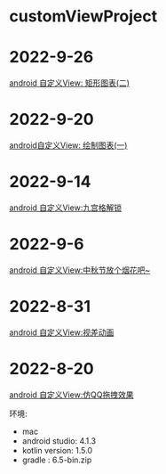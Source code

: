 # customViewProject

# 2022-9-26
[android 自定义View: 矩形图表(二)](https://juejin.cn/post/7147601889104756772/)

# 2022-9-20
[android自定义View: 绘制图表(一)](https://blog.csdn.net/weixin_44819566/article/details/126951538)

# 2022-9-14
[android 自定义View:九宫格解锁](https://blog.csdn.net/weixin_44819566/article/details/126853687)

# 2022-9-6
[android 自定义View:中秋节放个烟花吧~](https://blog.csdn.net/weixin_44819566/article/details/126728890)

# 2022-8-31
[android 自定义View:视差动画](https://blog.csdn.net/weixin_44819566/article/details/126623382)

# 2022-8-20
[android 自定义View:仿QQ拖拽效果](https://blog.csdn.net/weixin_44819566/article/details/126441557)

 环境: 
- mac 
- android studio: 4.1.3
- kotlin version: 1.5.0
- gradle : 6.5-bin.zip

